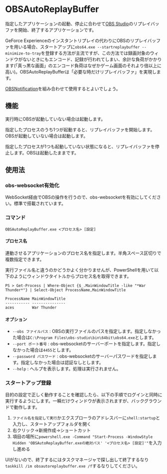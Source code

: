 # OBSAutoReplayBuffer

指定したアプリケーションの起動、停止に合わせて[OBS Studio](https://github.com/obsproject/obs-studio)のリプレイバッファを開始、終了するアプリケーションです。

GeForce Experienceのインスタントリプレイの代わりにOBSのリプレイバッファを用いる場合、スタートアップに`obs64.exe --startreplaybuffer --minimize-to-tray`を登録する方法が主流ですが、この方法では録画対象のウィンドウがないときにもエンコード、記録が行われてしまい、余計な負荷がかかります(「真っ黒な画面」のエンコード負荷はなぜかゲーム画面のそれより倍以上に高い)。OBSAutoReplayBufferは「必要な時だけリプレイバッファ」を実現します。

[OBSNotification](https://gist.github.com/OER1057/86fe13dc46704fd940ac14ebd5ceaf95#file-obsnotification-md)を組み合わせて使用するとよいでしょう。

## 機能

実行時にOBSが起動していない場合は起動します。

指定したプロセスのうち1つが起動すると、リプレイバッファを開始します。OBSが起動していない場合は起動します。

指定したプロセスが1つも起動していない状態になると、リプレイバッファを停止します。OBSは起動したままです。

## 使用法

### obs-websocket有効化

WebSocket経由でOBSの操作を行うので、obs-websocketを有効にしてください。標準で搭載されています。

### コマンド

```
OBSAutoReplayBuffer.exe <プロセス名> [設定]
```

#### プロセス名

連動させるアプリケーションのプロセス名を指定します。半角スペース区切りで複数指定できます。

実行ファイル名と違うのかどうかよく分かりませんが、PowerShellを用いて以下のようにウィンドウタイトルからプロセス名を取得できます。

```
PS > Get-Process | Where-Object {$_.MainWindowTitle -like "*War Thunder*"} | Select-Object ProcessName,MainWindowTitle

ProcessName MainWindowTitle
----------- ---------------
aces        War Thunder
```

#### オプション

- `--obs ファイルパス` : OBSの実行ファイルのパスを指定します。指定しなかった場合は`C:\Program Files\obs-studio\bin\64bit\obs64.exe`とします。
- `--port ポート番号` : obs-websocketのサーバーポートを指定します。指定しなかった場合は`4455`とします。
- `--password パスワード` : obs-websocketのサーバーパスワードを指定します。指定しなかった場合は認証なしとします。
- `--help` : ヘルプを表示します。処理は実行されません。

### スタートアップ登録

目的の設定で正しく動作することを確認したら、以下の手順でログインと同時に実行するようにします。一瞬だけウィンドウが表示されますが、バックグラウンドで動作します。

1. `ファイル名を指定して実行`かエクスプローラのアドレスバーに`shell:startup`と入力し、スタートアップフォルダを開く
2. 右クリック→新規作成→ショートカット
3. 項目の場所に`powershell.exe -Command "Start-Process -WindowStyle Hidden 'OBSAutoReplayBuffer.exeの絶対パス' '<プロセス名> [設定]'"`を入力し進める

UIがないので、終了するにはタスクマネージャで探し出して終了するなり`taskkill /im obsautoreplaybuffer.exe /f`するなりしてください。
